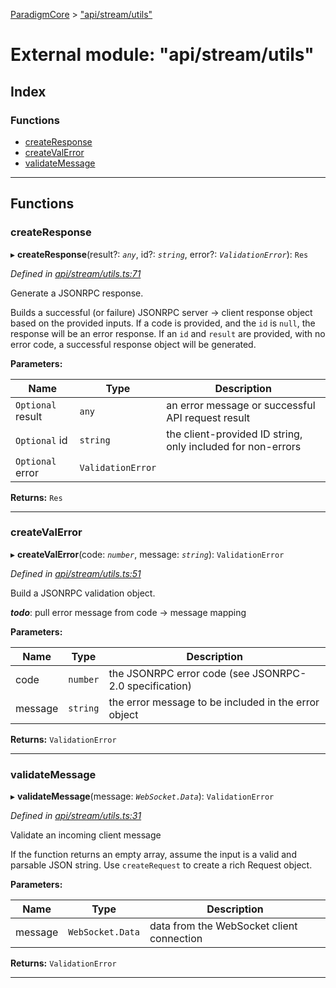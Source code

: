 [ParadigmCore](../README.md) > ["api/stream/utils"](../modules/_api_stream_utils_.md)

# External module: "api/stream/utils"

## Index

### Functions

* [createResponse](_api_stream_utils_.md#createresponse)
* [createValError](_api_stream_utils_.md#createvalerror)
* [validateMessage](_api_stream_utils_.md#validatemessage)

---

## Functions

<a id="createresponse"></a>

###  createResponse

▸ **createResponse**(result?: *`any`*, id?: *`string`*, error?: *`ValidationError`*): `Res`

*Defined in [api/stream/utils.ts:71](https://github.com/paradigmfoundation/paradigmcore/blob/f520b2a/src/api/stream/utils.ts#L71)*

Generate a JSONRPC response.

Builds a successful (or failure) JSONRPC server -> client response object based on the provided inputs. If a code is provided, and the `id` is `null`, the response will be an error response. If an `id` and `result` are provided, with no error code, a successful response object will be generated.

**Parameters:**

| Name | Type | Description |
| ------ | ------ | ------ |
| `Optional` result | `any` |  an error message or successful API request result |
| `Optional` id | `string` |  the client-provided ID string, only included for non-errors |
| `Optional` error | `ValidationError` |

**Returns:** `Res`

___
<a id="createvalerror"></a>

###  createValError

▸ **createValError**(code: *`number`*, message: *`string`*): `ValidationError`

*Defined in [api/stream/utils.ts:51](https://github.com/paradigmfoundation/paradigmcore/blob/f520b2a/src/api/stream/utils.ts#L51)*

Build a JSONRPC validation object.

*__todo__*: pull error message from code -> message mapping

**Parameters:**

| Name | Type | Description |
| ------ | ------ | ------ |
| code | `number` |  the JSONRPC error code (see JSONRPC-2.0 specification) |
| message | `string` |  the error message to be included in the error object |

**Returns:** `ValidationError`

___
<a id="validatemessage"></a>

###  validateMessage

▸ **validateMessage**(message: *`WebSocket.Data`*): `ValidationError`

*Defined in [api/stream/utils.ts:31](https://github.com/paradigmfoundation/paradigmcore/blob/f520b2a/src/api/stream/utils.ts#L31)*

Validate an incoming client message

If the function returns an empty array, assume the input is a valid and parsable JSON string. Use `createRequest` to create a rich Request object.

**Parameters:**

| Name | Type | Description |
| ------ | ------ | ------ |
| message | `WebSocket.Data` |  data from the WebSocket client connection |

**Returns:** `ValidationError`

___

